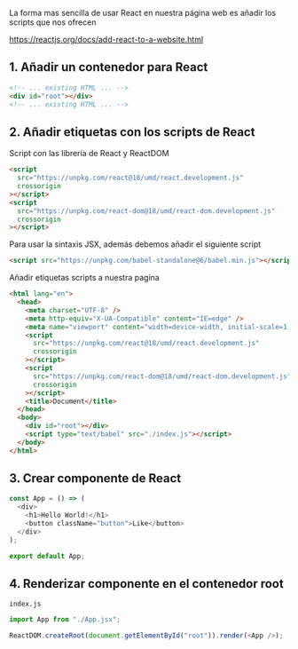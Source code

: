 La forma mas sencilla de usar React en nuestra página web es añadir los scripts que nos ofrecen 

https://reactjs.org/docs/add-react-to-a-website.html

## 1. Añadir un contenedor para React

```html
<!-- ... existing HTML ... -->
<div id="root"></div>
<!-- ... existing HTML ... -->
```

## 2. Añadir etiquetas con los scripts de React

Script con las librería de React y ReactDOM

```html
<script
  src="https://unpkg.com/react@18/umd/react.development.js"
  crossorigin
></script>
<script
  src="https://unpkg.com/react-dom@18/umd/react-dom.development.js"
  crossorigin
></script>
```

Para usar la sintaxis JSX, además debemos añadir el siguiente script

```html
<script src="https://unpkg.com/babel-standalone@6/babel.min.js"></script>
```

Añadir etiquetas scripts a nuestra pagina

```html
<html lang="en">
  <head>
    <meta charset="UTF-8" />
    <meta http-equiv="X-UA-Compatible" content="IE=edge" />
    <meta name="viewport" content="width=device-width, initial-scale=1.0" />
    <script
      src="https://unpkg.com/react@18/umd/react.development.js"
      crossorigin
    ></script>
    <script
      src="https://unpkg.com/react-dom@18/umd/react-dom.development.js"
      crossorigin
    ></script>
    <title>Document</title>
  </head>
  <body>
    <div id="root"></div>
    <script type="text/babel" src="./index.js"></script>
  </body>
</html>
```

## 3. Crear componente de React

```js
const App = () => (
  <div>
    <h1>Hello World!</h1>
    <button className="button">Like</button>
  </div>
);

export default App;
```

## 4. Renderizar componente en el contenedor root

`index.js`

```js
import App from "./App.jsx";

ReactDOM.createRoot(document.getElementById("root")).render(<App />);
```
